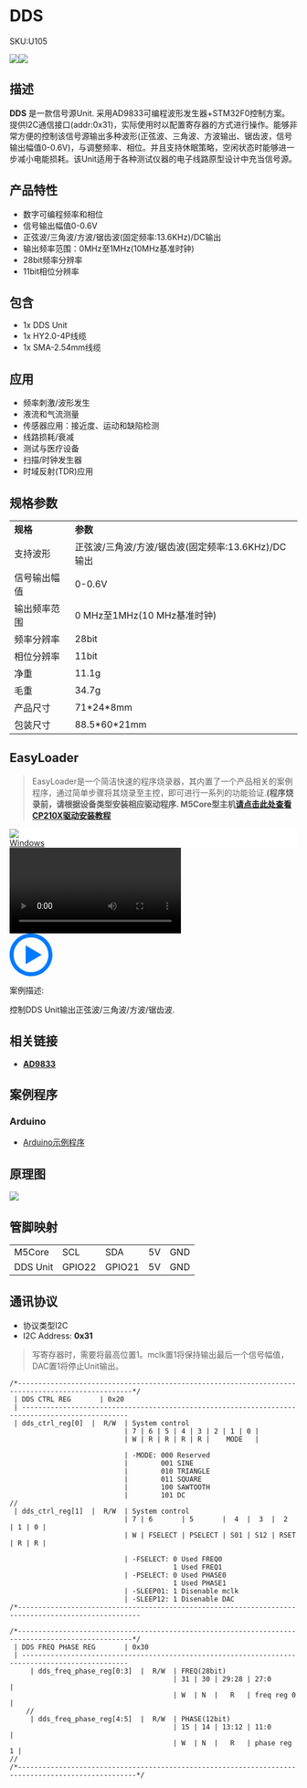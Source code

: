 # DDS

<el-tag effect="plain">SKU:U105</el-tag>

<div class="product_pic"><img src="assets/img/product_pics/unit/dds/dds_01.webp"><img src="assets/img/product_pics/unit/dds/dds_02.webp"></div>

## 描述

**DDS** 是一款信号源Unit. 采用AD9833可编程波形发生器+STM32F0控制方案。提供I2C通信接口(addr:0x31)，实际使用时以配置寄存器的方式进行操作。能够非常方便的控制该信号源输出多种波形(正弦波、三角波、方波输出、锯齿波，信号输出幅值0-0.6V)，与调整频率、相位。并且支持休眠策略，空闲状态时能够进一步减小电能损耗。该Unit适用于各种测试仪器的电子线路原型设计中充当信号源。

## 产品特性

- 数字可编程频率和相位
- 信号输出幅值0-0.6V
- 正弦波/三角波/方波/锯齿波(固定频率:13.6KHz)/DC输出
- 输出频率范围：0MHz至1MHz(10MHz基准时钟)
- 28bit频率分辨率
- 11bit相位分辨率

## 包含

- 1x DDS Unit
- 1x HY2.0-4P线缆
- 1x SMA-2.54mm线缆

## 应用

- 频率刺激/波形发生
- 液流和气流测量
- 传感器应用：接近度、运动和缺陷检测
- 线路损耗/衰减
- 测试与医疗设备 
- 扫描/时钟发生器
- 时域反射(TDR)应用

## 规格参数

<table>
   <tr style="font-weight:bold">
      <td>规格</td>
      <td>参数</td>
   </tr>
   <tr>
      <td>支持波形</td>
      <td>正弦波/三角波/方波/锯齿波(固定频率:13.6KHz)/DC输出</td>
   </tr>
   <tr>
      <td>信号输出幅值</td>
      <td>0-0.6V</td>
   </tr>
   <tr>
      <td>输出频率范围</td>
      <td>0 MHz至1MHz(10 MHz基准时钟)</td>
   </tr>
   <tr>
      <td>频率分辨率</td>
      <td>28bit</td>
   </tr>
   <tr>
      <td>相位分辨率</td>
      <td>11bit</td>
   </tr>
   <tr>
      <td>净重</td>
      <td>11.1g</td>
   </tr>
   <tr>
      <td>毛重</td>
      <td>34.7g</td>
   </tr>
   <tr>
      <td>产品尺寸</td>
      <td>71*24*8mm</td>
   </tr>
   <tr>
      <td>包装尺寸</td>
      <td>88.5*60*21mm</td>
   </tr>
 </table>


## EasyLoader

>EasyLoader是一个简洁快速的程序烧录器，其内置了一个产品相关的案例程序，通过简单步骤将其烧录至主控，即可进行一系列的功能验证.**(程序烧录前，请根据设备类型安装相应驱动程序. M5Core型主机[请点击此处查看CP210X驱动安装教程](zh_CN/arduino/arduino_development?id=安装串口驱动)**

<div class="easyloader-box">
    <div style="background-color:white;">
        <div><img src="https://m5stack.oss-cn-shenzhen.aliyuncs.com/image/easyloader_intro.webp"></div>
        <div class="easyloader-btn">
            <a href="https://m5stack.oss-cn-shenzhen.aliyuncs.com/EasyLoader/Windows/UNIT/For%20M5Core/EasyLoader_DDS_UNIT_With_M5Core.exe">Windows</a>
        </div>
    </div>
    <div>
        <video id="example_video" controls>
            <source src="https://m5stack.oss-cn-shenzhen.aliyuncs.com/video/Product_example_video/Unit/DDS_UNIT.mp4" type="video/mp4">
        </video>
        <div class="easyloader-mask">
        <a>
            <svg id="play-btn" t="1583228776634" class="icon" viewBox="0 0 1024 1024" version="1.1" xmlns="http://www.w3.org/2000/svg" p-id="4152" width="75" height="75"><path d="M512 0C229.216 0 0 229.216 0 512s229.216 512 512 512 512-229.216 512-512S794.784 0 512 0z m0 928C282.24 928 96 741.76 96 512S282.24 96 512 96s416 186.24 416 416-186.24 416-416 416zM384 288l384 224-384 224z" p-id="4153" fill="#007aff"></path></svg></a>
            <p>案例描述:</p>
            <p>控制DDS Unit输出正弦波/三角波/方波/锯齿波.</p>
        </div>
    </div>
</div>

## 相关链接

- **[AD9833](https://m5stack.oss-cn-shenzhen.aliyuncs.com/resource/docs/datasheet/unit/dds/ad9833.pdf)**


## 案例程序

### Arduino

- [Arduino示例程序](https://github.com/m5stack/M5Stack/tree/master/examples/Unit/DDS_AD9833)


## 原理图

<img src="assets/img/product_pics/unit/dds/dds_sch.webp">

## 管脚映射

<table>
 <tr><td>M5Core</td><td>SCL</td><td>SDA</td><td>5V</td><td>GND</td></tr>
 <tr><td>DDS Unit</td><td>GPIO22</td><td>GPIO21</td><td>5V</td><td>GND</td></tr>
</table>

## 通讯协议

- 协议类型I2C
- I2C Address: **0x31**                                       

>写寄存器时，需要将最高位置1。mclk置1将保持输出最后一个信号幅值，DAC置1将停止Unit输出。

```clike
/*--------------------------------------------------------------------------------------------------*/
 | DDS CTRL REG       | 0x20
 | ------------------------------------------------------------------------------------------------
 | dds_ctrl_reg[0]  |  R/W  | System control
                            | 7 | 6 | 5 | 4 | 3 | 2 | 1 | 0 |
                            | W | R | R | R | R |    MODE   |
                            
                            | -MODE: 000 Reserved
                            |        001 SINE
                            |        010 TRIANGLE
                            |        011 SQUARE
                            |        100 SAWTOOTH
                            |        101 DC
//
 | dds_ctrl_reg[1]  |  R/W  | System control
                            | 7 | 6       | 5       |  4  |  3  |  2   | 1 | 0 | 
                            | W | FSELECT | PSELECT | S01 | S12 | RSET | R | R |
                            
                            | -FSELECT: 0 Used FREQ0
                                        1 Used FREQ1
                            | -PSELECT: 0 Used PHASE0
                                        1 Used PHASE1
                            | -SLEEP01: 1 Disenable mclk
                            | -SLEEP12: 1 Disenable DAC
/*----------------------------------------------------------------------------------------------------

/*--------------------------------------------------------------------------------------------------*/
 | DDS FREQ PHASE REG       | 0x30
 | ------------------------------------------------------------------------------------------------
     | dds_freq_phase_reg[0:3]  |  R/W  | FREQ(28bit)
                                        | 31 | 30 | 29:28 | 27:0       |
                                        | W  | N  |   R   | freq reg 0 |
    //
     | dds_freq_phase_reg[4:5]  |  R/W  | PHASE(12bit)
                                        | 15 | 14 | 13:12 | 11:0        |
                                        | W  | N  |   R   | phase reg 1 |
//
/*---------------------------------------------------------------------------------------------------*/

```

<script>

   var purchase_link = 'https://m5stack.com/products/dds-unit-ad9833';
   
   anchor_search(purchase_link);
   scrollFunc();

</script>